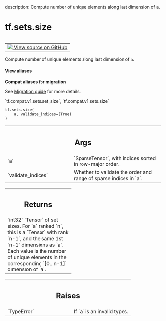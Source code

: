 description: Compute number of unique elements along last dimension of a.

<div itemscope itemtype="http://developers.google.com/ReferenceObject">
<meta itemprop="name" content="tf.sets.size" />
<meta itemprop="path" content="Stable" />
</div>

# tf.sets.size

<!-- Insert buttons and diff -->

<table class="tfo-notebook-buttons tfo-api nocontent" align="left">
<td>
  <a target="_blank" href="https://github.com/tensorflow/tensorflow/blob/r2.4/tensorflow/python/ops/sets_impl.py#L35-L60">
    <img src="https://www.tensorflow.org/images/GitHub-Mark-32px.png" />
    View source on GitHub
  </a>
</td>
</table>



Compute number of unique elements along last dimension of `a`.

<section class="expandable">
  <h4 class="showalways">View aliases</h4>
  <p>
<b>Compat aliases for migration</b>
<p>See
<a href="https://www.tensorflow.org/guide/migrate">Migration guide</a> for
more details.</p>
<p>`tf.compat.v1.sets.set_size`, `tf.compat.v1.sets.size`</p>
</p>
</section>

<pre class="devsite-click-to-copy prettyprint lang-py tfo-signature-link">
<code>tf.sets.size(
    a, validate_indices=(True)
)
</code></pre>



<!-- Placeholder for "Used in" -->


<!-- Tabular view -->
 <table class="responsive fixed orange">
<colgroup><col width="214px"><col></colgroup>
<tr><th colspan="2"><h2 class="add-link">Args</h2></th></tr>

<tr>
<td>
`a`
</td>
<td>
`SparseTensor`, with indices sorted in row-major order.
</td>
</tr><tr>
<td>
`validate_indices`
</td>
<td>
Whether to validate the order and range of sparse indices
in `a`.
</td>
</tr>
</table>



<!-- Tabular view -->
 <table class="responsive fixed orange">
<colgroup><col width="214px"><col></colgroup>
<tr><th colspan="2"><h2 class="add-link">Returns</h2></th></tr>
<tr class="alt">
<td colspan="2">
`int32` `Tensor` of set sizes. For `a` ranked `n`, this is a `Tensor` with
rank `n-1`, and the same 1st `n-1` dimensions as `a`. Each value is the
number of unique elements in the corresponding `[0...n-1]` dimension of `a`.
</td>
</tr>

</table>



<!-- Tabular view -->
 <table class="responsive fixed orange">
<colgroup><col width="214px"><col></colgroup>
<tr><th colspan="2"><h2 class="add-link">Raises</h2></th></tr>

<tr>
<td>
`TypeError`
</td>
<td>
If `a` is an invalid types.
</td>
</tr>
</table>

